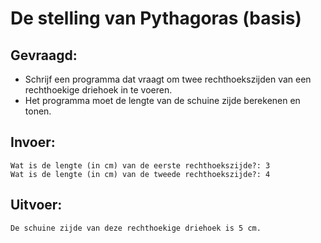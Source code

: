 # De stelling van Pythagoras (basis)

## Gevraagd:

* Schrijf een programma dat vraagt om twee rechthoekszijden van een rechthoekige driehoek in te voeren.
* Het programma moet de lengte van de schuine zijde berekenen en tonen.

## Invoer:
```
Wat is de lengte (in cm) van de eerste rechthoekszijde?: 3
Wat is de lengte (in cm) van de tweede rechthoekszijde?: 4
```

## Uitvoer:
```
De schuine zijde van deze rechthoekige driehoek is 5 cm.
```
